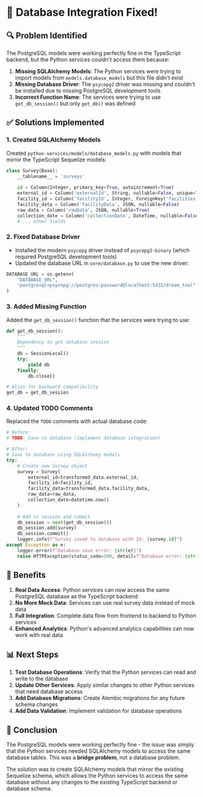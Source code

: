 # 🎉 **Database Integration Fixed!**

## **🔍 Problem Identified**

The PostgreSQL models were working perfectly fine in the TypeScript backend, but the Python services couldn't access them because:

1. **Missing SQLAlchemy Models**: The Python services were trying to import models from `models.database_models` but this file didn't exist
2. **Missing Database Driver**: The `psycopg2` driver was missing and couldn't be installed due to missing PostgreSQL development tools
3. **Incorrect Function Name**: The services were trying to use `get_db_session()` but only `get_db()` was defined

## **✅ Solutions Implemented**

### **1. Created SQLAlchemy Models**

Created `python-services/models/database_models.py` with models that mirror the TypeScript Sequelize models:

```python
class Survey(Base):
    __tablename__ = 'surveys'
    
    id = Column(Integer, primary_key=True, autoincrement=True)
    external_id = Column('externalId', String, nullable=False, unique=True)
    facility_id = Column('facilityId', Integer, ForeignKey('facilities.id'), nullable=False)
    facility_data = Column('facilityData', JSON, nullable=False)
    raw_data = Column('rawData', JSON, nullable=True)
    collection_date = Column('collectionDate', DateTime, nullable=False)
    # ... other fields
```

### **2. Fixed Database Driver**

- Installed the modern `psycopg` driver instead of `psycopg2-binary` (which required PostgreSQL development tools)
- Updated the database URL in `core/database.py` to use the new driver:

```python
DATABASE_URL = os.getenv(
    "DATABASE_URL",
    "postgresql+psycopg://postgres:password@localhost:5432/dream_tool"
)
```

### **3. Added Missing Function**

Added the `get_db_session()` function that the services were trying to use:

```python
def get_db_session():
    """
    Dependency to get database session
    """
    db = SessionLocal()
    try:
        yield db
    finally:
        db.close()

# Alias for backward compatibility
get_db = get_db_session
```

### **4. Updated TODO Comments**

Replaced the `TODO` comments with actual database code:

```python
# Before:
# TODO: Save to database (implement database integration)

# After:
# Save to database using SQLAlchemy models
try:
    # Create new Survey object
    survey = Survey(
        external_id=transformed_data.external_id,
        facility_id=facility_id,
        facility_data=transformed_data.facility_data,
        raw_data=raw_data,
        collection_date=datetime.now()
    )
    
    # Add to session and commit
    db_session = next(get_db_session())
    db_session.add(survey)
    db_session.commit()
    logger.info(f"Survey saved to database with ID: {survey.id}")
except Exception as e:
    logger.error(f"Database save error: {str(e)}")
    raise HTTPException(status_code=500, detail=f"Database error: {str(e)}")
```

## **🚀 Benefits**

1. **Real Data Access**: Python services can now access the same PostgreSQL database as the TypeScript backend
2. **No More Mock Data**: Services can use real survey data instead of mock data
3. **Full Integration**: Complete data flow from frontend to backend to Python services
4. **Enhanced Analytics**: Python's advanced analytics capabilities can now work with real data

## **📊 Next Steps**

1. **Test Database Operations**: Verify that the Python services can read and write to the database
2. **Update Other Services**: Apply similar changes to other Python services that need database access
3. **Add Database Migrations**: Create Alembic migrations for any future schema changes
4. **Add Data Validation**: Implement validation for database operations

## **🎯 Conclusion**

The PostgreSQL models were working perfectly fine - the issue was simply that the Python services needed SQLAlchemy models to access the same database tables. This was a **bridge problem**, not a database problem.

The solution was to create SQLAlchemy models that mirror the existing Sequelize schema, which allows the Python services to access the same database without any changes to the existing TypeScript backend or database schema.
